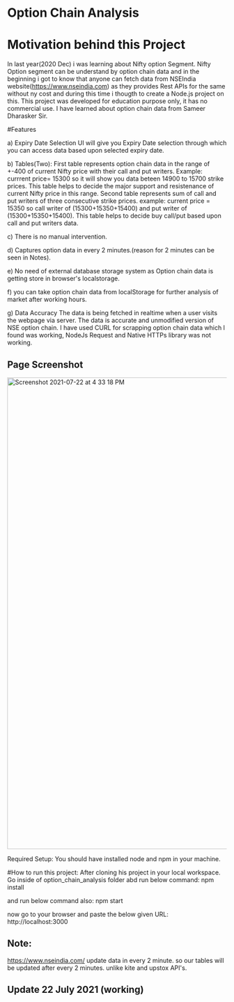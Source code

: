 # Option Chain Analysis

# Motivation behind this Project
In last year(2020 Dec) i was learning about Nifty option Segment. Nifty Option segment can be understand by option chain data and in the beginning i got to know that anyone can fetch data from NSEIndia website(https://www.nseindia.com) as they provides Rest APIs for the same without ny cost and during this time i thougth to create a Node.js project on this. This project was developed for education purpose only, it has no commercial use. I have learned about option chain data from Sameer Dharasker Sir.

#Features
 
 a) Expiry Date Selection
    UI will give you Expiry Date selection through which you can access data based upon selected expiry date.
  
 b) Tables(Two):
        First table represents option chain data in the range of +-400 of current Nifty price with their call and put writers. Example: currrent price= 15300 so it will show you data beteen 14900 to 15700 strike prices. This table helps to decide the major support and resistenance of current Nifty price in this range.
        Second table represents sum of call and put writers of three consecutive strike prices. example: current price = 15350 so call writer of (15300+15350+15400) and put writer of (15300+15350+15400). This table helps to decide buy call/put based upon call and put writers data.

 c) There is no manual intervention.

 d) Captures option data in every 2 minutes.(reason for 2 minutes can be seen in Notes).

 e) No need of external database storage system as Option chain data is getting store in browser's localstorage.

 f) you can take option chain data from localStorage for further analysis of market after working hours.

 g) Data Accuracy
    The data is being fetched in realtime when a user visits the webpage via server. The data is accurate and unmodified version of NSE option chain. I have used CURL for scrapping option chain data which I found was working, NodeJs Request and Native HTTPs library was not working. 

## Page Screenshot
<img width="1082" alt="Screenshot 2021-07-22 at 4 33 18 PM" src="https://user-images.githubusercontent.com/87809858/126629499-4e383e3c-c792-46bf-90e7-97b009a0a942.png">

Required Setup:
You should have installed node and npm in your machine.

#How to run this project:
After cloning his project in your local workspace. Go inside of option_chain_analysis folder abd run below command:
 npm install

and run below command also:
npm start

now go to your browser and paste the below given URL:
http://localhost:3000

## Note:
https://www.nseindia.com/ update data in every 2 minute. so our tables will be updated after every 2 minutes. unlike kite and upstox API's.

## Update 22 July 2021 (working)
